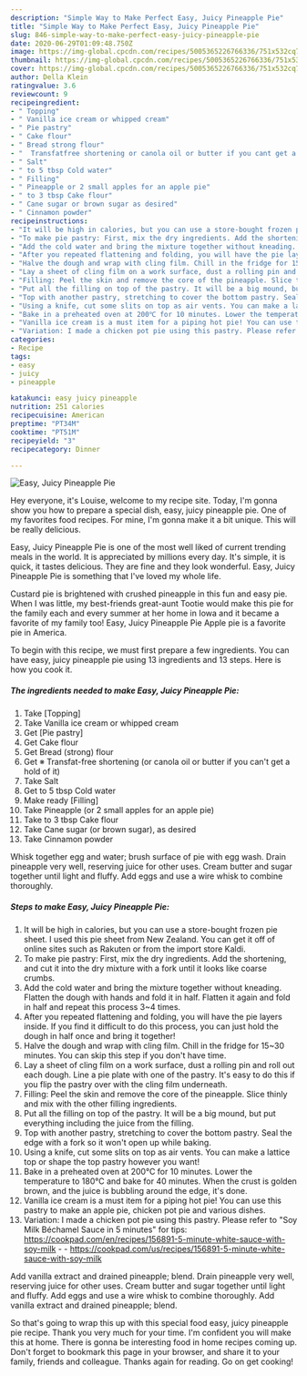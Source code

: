 ```yaml
---
description: "Simple Way to Make Perfect Easy, Juicy Pineapple Pie"
title: "Simple Way to Make Perfect Easy, Juicy Pineapple Pie"
slug: 846-simple-way-to-make-perfect-easy-juicy-pineapple-pie
date: 2020-06-29T01:09:48.750Z
image: https://img-global.cpcdn.com/recipes/5005365226766336/751x532cq70/easy-juicy-pineapple-pie-recipe-main-photo.jpg
thumbnail: https://img-global.cpcdn.com/recipes/5005365226766336/751x532cq70/easy-juicy-pineapple-pie-recipe-main-photo.jpg
cover: https://img-global.cpcdn.com/recipes/5005365226766336/751x532cq70/easy-juicy-pineapple-pie-recipe-main-photo.jpg
author: Della Klein
ratingvalue: 3.6
reviewcount: 9
recipeingredient:
- " Topping"
- " Vanilla ice cream or whipped cream"
- " Pie pastry"
- " Cake flour"
- " Bread strong flour"
- "  Transfatfree shortening or canola oil or butter if you cant get a hold of it"
- " Salt"
- " to 5 tbsp Cold water"
- " Filling"
- " Pineapple or 2 small apples for an apple pie"
- " to 3 tbsp Cake flour"
- " Cane sugar or brown sugar as desired"
- " Cinnamon powder"
recipeinstructions:
- "It will be high in calories, but you can use a store-bought frozen pie sheet. I used this pie sheet from New Zealand. You can get it off of online sites such as Rakuten or from the import store Kaldi."
- "To make pie pastry: First, mix the dry ingredients. Add the shortening, and cut it into the dry mixture with a fork until it looks like coarse crumbs."
- "Add the cold water and bring the mixture together without kneading. Flatten the dough with hands and fold it in half. Flatten it again and fold in half and repeat this process 3~4 times."
- "After you repeated flattening and folding, you will have the pie layers inside. If you find it difficult to do this process, you can just hold the dough in half once and bring it together!"
- "Halve the dough and wrap with cling film. Chill in the fridge for 15~30 minutes. You can skip this step if you don&#39;t have time."
- "Lay a sheet of cling film on a work surface, dust a rolling pin and roll out each dough. Line a pie plate with one of the pastry. It&#39;s easy to do this if you flip the pastry over with the cling film underneath."
- "Filling: Peel the skin and remove the core of the pineapple. Slice thinly and mix with the other filling ingredients."
- "Put all the filling on top of the pastry. It will be a big mound, but put everything including the juice from the filling."
- "Top with another pastry, stretching to cover the bottom pastry. Seal the edge with a fork so it won&#39;t open up while baking."
- "Using a knife, cut some slits on top as air vents. You can make a lattice top or shape the top pastry however you want!"
- "Bake in a preheated oven at 200℃ for 10 minutes. Lower the temperature to 180℃ and bake for 40 minutes. When the crust is golden brown, and the juice is bubbling around the edge, it&#39;s done."
- "Vanilla ice cream is a must item for a piping hot pie! You can use this pastry to make an apple pie, chicken pot pie and various dishes."
- "Variation: I made a chicken pot pie using this pastry. Please refer to &#34;Soy Milk Béchamel Sauce in 5 minutes&#34; for tips: https://cookpad.com/en/recipes/156891-5-minute-white-sauce-with-soy-milk  https://cookpad.com/us/recipes/156891-5-minute-white-sauce-with-soy-milk"
categories:
- Recipe
tags:
- easy
- juicy
- pineapple

katakunci: easy juicy pineapple 
nutrition: 251 calories
recipecuisine: American
preptime: "PT34M"
cooktime: "PT51M"
recipeyield: "3"
recipecategory: Dinner

---
```



![Easy, Juicy Pineapple Pie](https://img-global.cpcdn.com/recipes/5005365226766336/751x532cq70/easy-juicy-pineapple-pie-recipe-main-photo.jpg)

Hey everyone, it's Louise, welcome to my recipe site. Today, I'm gonna show you how to prepare a special dish, easy, juicy pineapple pie. One of my favorites food recipes. For mine, I'm gonna make it a bit unique. This will be really delicious.

Easy, Juicy Pineapple Pie is one of the most well liked of current trending meals in the world. It is appreciated by millions every day. It's simple, it is quick, it tastes delicious. They are fine and they look wonderful. Easy, Juicy Pineapple Pie is something that I've loved my whole life.

Custard pie is brightened with crushed pineapple in this fun and easy pie. When I was little, my best-friends great-aunt Tootie would make this pie for the family each and every summer at her home in Iowa and it became a favorite of my family too! Easy, Juicy Pineapple Pie Apple pie is a favorite pie in America.


To begin with this recipe, we must first prepare a few ingredients. You can have easy, juicy pineapple pie using 13 ingredients and 13 steps. Here is how you cook it.

<!--inarticleads1-->

##### The ingredients needed to make Easy, Juicy Pineapple Pie:

1. Take  [Topping]
1. Take  Vanilla ice cream or whipped cream
1. Get  [Pie pastry]
1. Get  Cake flour
1. Get  Bread (strong) flour
1. Get  ※ Transfat-free shortening (or canola oil or butter if you can&#39;t get a hold of it)
1. Take  Salt
1. Get  to 5 tbsp Cold water
1. Make ready  [Filling]
1. Take  Pineapple (or 2 small apples for an apple pie)
1. Take  to 3 tbsp Cake flour
1. Take  Cane sugar (or brown sugar), as desired
1. Take  Cinnamon powder


Whisk together egg and water; brush surface of pie with egg wash. Drain pineapple very well, reserving juice for other uses. Cream butter and sugar together until light and fluffy. Add eggs and use a wire whisk to combine thoroughly. 

<!--inarticleads2-->

##### Steps to make Easy, Juicy Pineapple Pie:

1. It will be high in calories, but you can use a store-bought frozen pie sheet. I used this pie sheet from New Zealand. You can get it off of online sites such as Rakuten or from the import store Kaldi.
1. To make pie pastry: First, mix the dry ingredients. Add the shortening, and cut it into the dry mixture with a fork until it looks like coarse crumbs.
1. Add the cold water and bring the mixture together without kneading. Flatten the dough with hands and fold it in half. Flatten it again and fold in half and repeat this process 3~4 times.
1. After you repeated flattening and folding, you will have the pie layers inside. If you find it difficult to do this process, you can just hold the dough in half once and bring it together!
1. Halve the dough and wrap with cling film. Chill in the fridge for 15~30 minutes. You can skip this step if you don&#39;t have time.
1. Lay a sheet of cling film on a work surface, dust a rolling pin and roll out each dough. Line a pie plate with one of the pastry. It&#39;s easy to do this if you flip the pastry over with the cling film underneath.
1. Filling: Peel the skin and remove the core of the pineapple. Slice thinly and mix with the other filling ingredients.
1. Put all the filling on top of the pastry. It will be a big mound, but put everything including the juice from the filling.
1. Top with another pastry, stretching to cover the bottom pastry. Seal the edge with a fork so it won&#39;t open up while baking.
1. Using a knife, cut some slits on top as air vents. You can make a lattice top or shape the top pastry however you want!
1. Bake in a preheated oven at 200℃ for 10 minutes. Lower the temperature to 180℃ and bake for 40 minutes. When the crust is golden brown, and the juice is bubbling around the edge, it&#39;s done.
1. Vanilla ice cream is a must item for a piping hot pie! You can use this pastry to make an apple pie, chicken pot pie and various dishes.
1. Variation: I made a chicken pot pie using this pastry. Please refer to &#34;Soy Milk Béchamel Sauce in 5 minutes&#34; for tips: https://cookpad.com/en/recipes/156891-5-minute-white-sauce-with-soy-milk -  - https://cookpad.com/us/recipes/156891-5-minute-white-sauce-with-soy-milk


Add vanilla extract and drained pineapple; blend. Drain pineapple very well, reserving juice for other uses. Cream butter and sugar together until light and fluffy. Add eggs and use a wire whisk to combine thoroughly. Add vanilla extract and drained pineapple; blend. 

So that's going to wrap this up with this special food easy, juicy pineapple pie recipe. Thank you very much for your time. I'm confident you will make this at home. There is gonna be interesting food in home recipes coming up. Don't forget to bookmark this page in your browser, and share it to your family, friends and colleague. Thanks again for reading. Go on get cooking!
